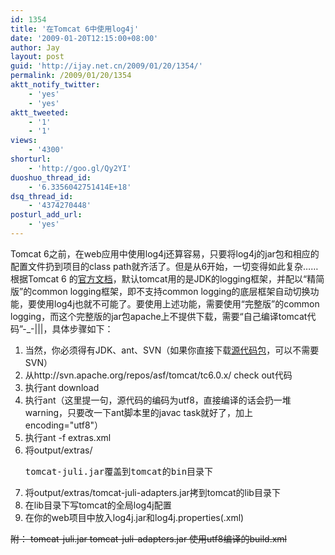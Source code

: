 ```yaml
---
id: 1354
title: '在Tomcat 6中使用log4j'
date: '2009-01-20T12:15:00+08:00'
author: Jay
layout: post
guid: 'http://ijay.net.cn/2009/01/20/1354/'
permalink: /2009/01/20/1354
aktt_notify_twitter:
    - 'yes'
    - 'yes'
aktt_tweeted:
    - '1'
    - '1'
views:
    - '4300'
shorturl:
    - 'http://goo.gl/Qy2YI'
duoshuo_thread_id:
    - '6.3356042751414E+18'
dsq_thread_id:
    - '4374270448'
posturl_add_url:
    - 'yes'
---
```


Tomcat 6之前，在web应用中使用log4j还算容易，只要将log4j的jar包和相应的配置文件扔到项目的class path就齐活了。但是从6开始，一切变得如此复杂……
根据Tomcat 6 的<a href="http://tomcat.apache.org/tomcat-6.0-doc/logging.html" target="_blank">官方文档</a>，默认tomcat用的是JDK的logging框架，并配以“精简版”的common logging框架，即不支持common logging的底层框架自动切换功能，要使用log4j也就不可能了。要使用上述功能，需要使用“完整版”的common logging，而这个完整版的jar包apache上不提供下载，需要“自己编译tomcat代码”-_-|||，具体步骤如下：
<ol>
	<li>当然，你必须得有JDK、ant、SVN（如果你直接下载<a href="http://tomcat.apache.org/download-60.cgi" target="_blank">源代码包</a>，可以不需要SVN）</li>
	<li>从http://svn.apache.org/repos/asf/tomcat/tc6.0.x/ check out代码</li>
	<li>执行ant download</li>
	<li>执行ant（这里提一句，源代码的编码为utf8，直接编译的话会扔一堆warning，只要改一下ant脚本里的javac task就好了，加上encoding="utf8"）</li>
	<li>执行ant -f extras.xml</li>
	<li>将output/extras/<pre class="inline:true decode:1 " >tomcat-juli.jar覆盖到tomcat的bin目录下</pre></li>
	<li>将output/extras/tomcat-juli-adapters.jar拷到tomcat的lib目录下</li>
	<li>在lib目录下写tomcat的全局log4j配置</li>
	<li>在你的web项目中放入log4j.jar和log4j.properties(.xml)</li>
</ol>
<del datetime="2009-12-18T09:08:48+00:00">附：
tomcat-juli.jar
tomcat-juli-adapters.jar
使用utf8编译的build.xml</del>